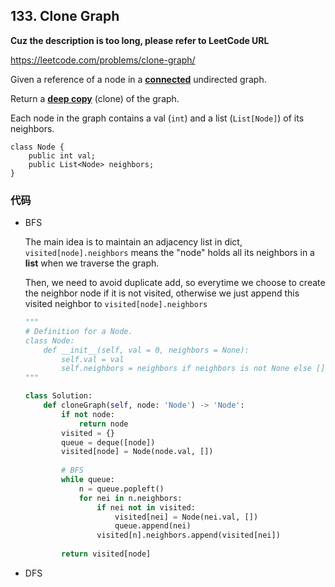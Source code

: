 ## 133. Clone Graph

**Cuz the description is too long, please refer to LeetCode URL**

https://leetcode.com/problems/clone-graph/

Given a reference of a node in a **[connected](https://en.wikipedia.org/wiki/Connectivity_(graph_theory)#Connected_graph)** undirected graph.

Return a [**deep copy**](https://en.wikipedia.org/wiki/Object_copying#Deep_copy) (clone) of the graph.

Each node in the graph contains a val (`int`) and a list (`List[Node]`) of its neighbors.

```
class Node {
    public int val;
    public List<Node> neighbors;
}
```

### 代码

- BFS

  The main idea is to maintain an adjacency list in dict, ```visited[node].neighbors``` means the "node" holds all its neighbors in a **list** when we traverse the graph.

  Then, we need to avoid duplicate add, so everytime we choose to create the neighbor node if it is not visited, otherwise we just append this visited neighbor to ```visited[node].neighbors```

  ```python
  """
  # Definition for a Node.
  class Node:
      def __init__(self, val = 0, neighbors = None):
          self.val = val
          self.neighbors = neighbors if neighbors is not None else []
  """
  
  class Solution:
      def cloneGraph(self, node: 'Node') -> 'Node':
          if not node:
              return node
          visited = {}
          queue = deque([node])
          visited[node] = Node(node.val, [])
          
          # BFS
          while queue:
              n = queue.popleft()
              for nei in n.neighbors:
                  if nei not in visited:
                      visited[nei] = Node(nei.val, [])
                      queue.append(nei)
                  visited[n].neighbors.append(visited[nei])
          
          return visited[node]
  ```

- DFS

